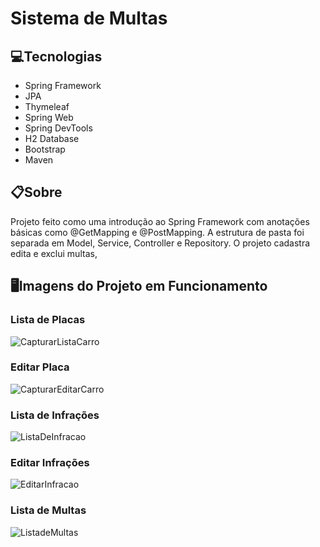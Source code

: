 # Sistema de Multas

## 💻Tecnologias
  - Spring Framework
  - JPA
  - Thymeleaf
  - Spring Web
  - Spring DevTools
  - H2 Database
  - Bootstrap
  - Maven

## 📋Sobre
  Projeto feito como uma introdução ao Spring Framework com anotações básicas como @GetMapping e @PostMapping. A estrutura de pasta foi separada em Model, Service, Controller e Repository.
  O projeto cadastra edita e exclui multas,
  
## 🖥️Imagens do Projeto em Funcionamento
  ### Lista de Placas
![CapturarListaCarro](https://user-images.githubusercontent.com/71149968/163076518-8b6d0a7d-1239-4f0b-8e77-9b98a2207af4.PNG)
  
  ### Editar Placa
![CapturarEditarCarro](https://user-images.githubusercontent.com/71149968/163076568-b0d02718-bdc8-42f8-a1bd-967761d4476e.PNG)
 
  ### Lista de Infrações
![ListaDeInfracao](https://user-images.githubusercontent.com/71149968/163076590-f647e7ce-02d0-4f6f-86ad-2c55009448e2.PNG)

  ### Editar Infrações
![EditarInfracao](https://user-images.githubusercontent.com/71149968/163076608-d64e5402-bb97-4dee-bbdb-e51495be540a.PNG)
 
  ### Lista de Multas
![ListadeMultas](https://user-images.githubusercontent.com/71149968/163076627-4987986c-feb6-48b0-b521-2efb0a9eac01.PNG)

